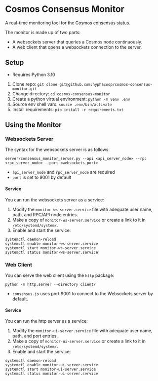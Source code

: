 # Cosmos Consensus Monitor

A real-time monitoring tool for the Cosmos consensus status.

The monitor is made up of two parts:

- A websockets server that queries a Cosmos node continuously.
- A web client that opens a websockets connection to the server.

## Setup

- Requires Python 3.10

1. Clone repo: `git clone git@github.com:hyphacoop/cosmos-consensus-monitor.git`
2. Change directory: `cd cosmos-consensus-monitor`
3. Create a python virtual environment: `python -m venv .env`
4. Source env shell vars: `source .env/bin/activate`
5. Install requirements: `pip install -r requirements.txt`

## Using the Monitor

### Websockets Server

The syntax for the websockets server is as follows:

```
server/consensus_monitor_server.py --api <api_server_node> --rpc <rpc_server_node> --port <websockets_port>
```

- `api_server_node` and `rpc_server_node` are required
- `port` is set to 9001 by default

#### Service

You can run the websockets server as a service:

1. Modify the `monitor-ws-server.service` file with adequate user name, path, and RPC/API node entries.
2. Make a copy of `monitor-ws-server.service` or create a link to it in `/etc/systemd/system/`.
3. Enable and start the service:
```
systemctl daemon-reload
systemctl enable monitor-ws-server.service
systemctl start monitor-ws-server.service
systemctl status monitor-ws-server.service
```

### Web Client

You can serve the web client using the `http` package:

```
python -m http.server --directory client/
```

- `consensus.js` uses port 9001 to connect to the Websockets server by default.


#### Service

You can run the http server as a service:

1. Modify the `monitor-ui-server.service` file with adequate user name, path, and port entries.
2. Make a copy of `monitor-ui-server.service` or create a link to it in `/etc/systemd/system/`.
3. Enable and start the service:
```
systemctl daemon-reload
systemctl enable monitor-ui-server.service
systemctl start monitor-ui-server.service
systemctl status monitor-ui-server.service
